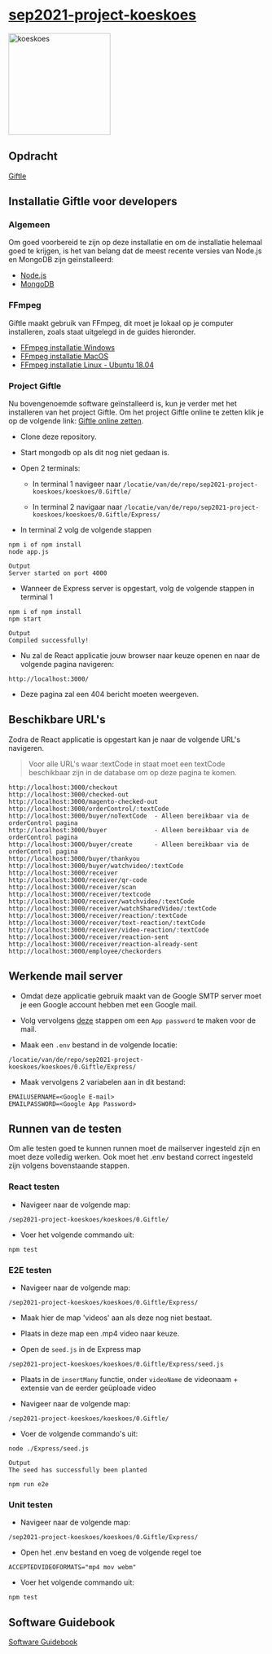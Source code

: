 # [sep2021-project-koeskoes](https://en.wikipedia.org/wiki/Spilocuscus)

<img src="https://upload.wikimedia.org/wikipedia/commons/5/5a/Cuscus1.jpg" alt="koeskoes" width="200"/>

## Opdracht

[Giftle](https://github.com/HANICA-DWA/sep2021-project-koeskoes/blob/main/koeskoes/4.Sprint3/Documentatie/Software%20Guidebook/01_context.md)

## Installatie Giftle voor developers

### Algemeen

Om goed voorbereid te zijn op deze installatie en om de installatie helemaal goed te krijgen, is het van belang dat de meest recente versies van Node.js en MongoDB zijn geïnstalleerd:

- [Node.js](https://nodejs.org/en/)
- [MongoDB](https://www.mongodb.com/try/download/community)

### FFmpeg

Giftle maakt gebruik van FFmpeg, dit moet je lokaal op je computer installeren, zoals staat uitgelegd in de guides hieronder.

- [FFmpeg installatie Windows](https://www.wikihow.com/Install-FFmpeg-on-Windows)
- [FFmpeg installatie MacOS](https://trac.ffmpeg.org/wiki/CompilationGuide/macOS)
- [FFmpeg installatie Linux - Ubuntu 18.04](https://linuxize.com/post/how-to-install-ffmpeg-on-ubuntu-18-04/)

### Project Giftle

Nu bovengenoemde software geïnstalleerd is, kun je verder met het installeren van het project Giftle. Om het project Giftle online te zetten klik je op de volgende link: [Giftle online zetten](https://github.com/HANICA-DWA/sep2021-project-koeskoes/blob/main/koeskoes/4.Sprint3/Documentatie/Software%20Guidebook/11_deployment.md).

- Clone deze repository.

- Start mongodb op als dit nog niet gedaan is.

- Open 2 terminals:
  
  - In terminal 1 navigeer naar `/locatie/van/de/repo/sep2021-project-koeskoes/koeskoes/0.Giftle/`
  
  - In terminal 2 navigaar naar `/locatie/van/de/repo/sep2021-project-koeskoes/koeskoes/0.Giftle/Express/`

- In terminal 2 volg de volgende stappen

```
npm i of npm install
node app.js
```

```
Output
Server started on port 4000
```

- Wanneer de Express server is opgestart, volg de volgende stappen in terminal 1

```
npm i of npm install
npm start
```

```
Output
Compiled successfully!
```

- Nu zal de React applicatie jouw browser naar keuze openen en naar de volgende pagina navigeren:

`http://localhost:3000/`

- Deze pagina zal een 404 bericht moeten weergeven.

## Beschikbare URL's

Zodra de React applicatie is opgestart kan je naar de volgende URL's navigeren. 

> Voor alle URL's waar :textCode in staat moet een textCode beschikbaar zijn in de database om op deze pagina te komen.

```
http://localhost:3000/checkout
http://localhost:3000/checked-out
http://localhost:3000/magento-checked-out
http://localhost:3000/orderControl/:textCode
http://localhost:3000/buyer/noTextCode  - Alleen bereikbaar via de orderControl pagina
http://localhost:3000/buyer             - Alleen bereikbaar via de orderControl pagina
http://localhost:3000/buyer/create      - Alleen bereikbaar via de orderControl pagina
http://localhost:3000/buyer/thankyou
http://localhost:3000/buyer/watchvideo/:textCode
http://localhost:3000/receiver
http://localhost:3000/receiver/qr-code
http://localhost:3000/receiver/scan
http://localhost:3000/receiver/textcode
http://localhost:3000/receiver/watchvideo/:textCode
http://localhost:3000/receiver/watchSharedVideo/:textCode
http://localhost:3000/receiver/reaction/:textCode
http://localhost:3000/receiver/text-reaction/:textCode
http://localhost:3000/receiver/video-reaction/:textCode
http://localhost:3000/receiver/reaction-sent
http://localhost:3000/receiver/reaction-already-sent
http://localhost:3000/employee/checkorders
```

## Werkende mail server

- Omdat deze applicatie gebruik maakt van de Google SMTP server moet je een Google account hebben met een Google mail.

- Volg vervolgens [deze](https://support.google.com/mail/answer/185833?hl=en) stappen om een `App password` te maken voor de mail.

- Maak een `.env` bestand in de volgende locatie:

`/locatie/van/de/repo/sep2021-project-koeskoes/koeskoes/0.Giftle/Express/`

- Maak vervolgens 2 variabelen aan in dit bestand:

```
EMAILUSERNAME=<Google E-mail>
EMAILPASSWORD=<Google App Password>
```

## Runnen van de testen

Om alle testen goed te kunnen runnen moet de mailserver ingesteld zijn en moet deze volledig werken. Ook moet het .env bestand correct ingesteld zijn volgens bovenstaande stappen.

### React testen

- Navigeer naar de volgende map:

`/sep2021-project-koeskoes/koeskoes/0.Giftle/`

- Voer het volgende commando uit:

```
npm test
```

### E2E testen

- Navigeer naar de volgende map:

`/sep2021-project-koeskoes/koeskoes/0.Giftle/Express/`

- Maak hier de map 'videos' aan als deze nog niet bestaat.

- Plaats in deze map een .mp4 video naar keuze.

- Open de `seed.js` in de Express map

`/sep2021-project-koeskoes/koeskoes/0.Giftle/Express/seed.js`

- Plaats in de `insertMany` functie, onder `videoName` de videonaam + extensie van de eerder geüploade video 

- Navigeer naar de volgende map:

`/sep2021-project-koeskoes/koeskoes/0.Giftle/`

- Voer de volgende commando's uit:

```
node ./Express/seed.js
```

```
Output
The seed has successfully been planted
```

```
npm run e2e
```

### Unit testen

- Navigeer naar de volgende map:

`/sep2021-project-koeskoes/koeskoes/0.Giftle/Express/`

- Open het .env bestand en voeg de volgende regel toe

```
ACCEPTEDVIDEOFORMATS="mp4 mov webm"
```

- Voer het volgende commando uit:

```
npm test
```

## Software Guidebook

[Software Guidebook](https://github.com/HANICA-DWA/sep2021-project-koeskoes/tree/main/koeskoes/4.Sprint3/Documentatie/Software%20Guidebook)
